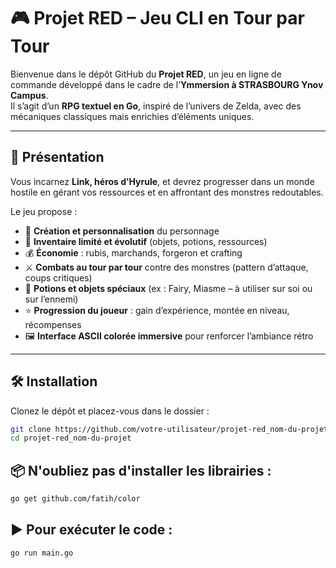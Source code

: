 # 🎮 Projet RED – Jeu CLI en Tour par Tour  

Bienvenue dans le dépôt GitHub du **Projet RED**, un jeu en ligne de commande développé dans le cadre de l’**Ymmersion à STRASBOURG Ynov Campus**.  
Il s’agit d’un **RPG textuel en Go**, inspiré de l’univers de Zelda, avec des mécaniques classiques mais enrichies d’éléments uniques.  

---

## 🚀 Présentation  

Vous incarnez **Link, héros d’Hyrule**, et devrez progresser dans un monde hostile en gérant vos ressources et en affrontant des monstres redoutables.  

Le jeu propose :  

- 👤 **Création et personnalisation** du personnage  
- 🎒 **Inventaire limité et évolutif** (objets, potions, ressources)  
- 💰 **Économie** : rubis, marchands, forgeron et crafting  
- ⚔️ **Combats au tour par tour** contre des monstres (pattern d’attaque, coups critiques)  
- 🧪 **Potions et objets spéciaux** (ex : Fairy, Miasme – à utiliser sur soi ou sur l’ennemi)  
- ⭐ **Progression du joueur** : gain d’expérience, montée en niveau, récompenses  
- 🖼️ **Interface ASCII colorée immersive** pour renforcer l’ambiance rétro  

---

## 🛠️ Installation  

Clonez le dépôt et placez-vous dans le dossier :  

```bash
git clone https://github.com/votre-utilisateur/projet-red_nom-du-projet.git
cd projet-red_nom-du-projet
```
## 📦 N'oubliez pas d'installer les librairies :
```bash
go get github.com/fatih/color
```

## ▶️ Pour exécuter le code :
```bash
go run main.go
```
